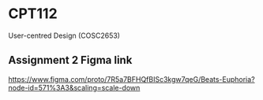 # CPT112
User-centred Design (COSC2653)

## Assignment 2 Figma link
https://www.figma.com/proto/7R5a7BFHQfBISc3kgw7qeG/Beats-Euphoria?node-id=571%3A3&scaling=scale-down
